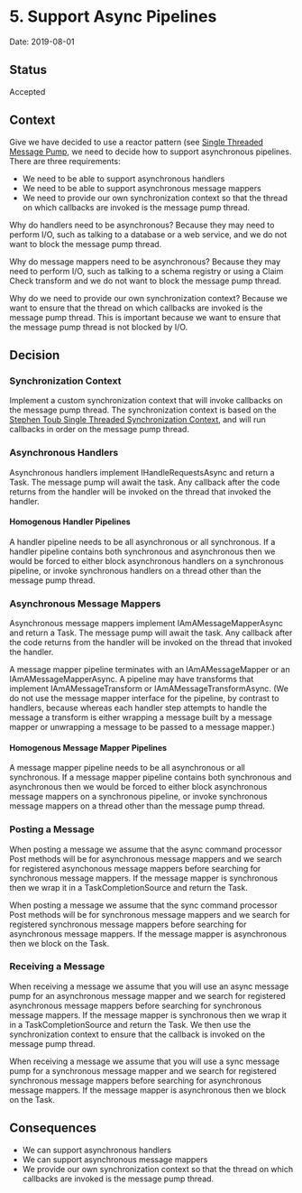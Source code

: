 # 5. Support Async Pipelines 

Date: 2019-08-01

## Status

Accepted

## Context

Give we have decided to use a reactor pattern (see [Single Threaded Message Pump](0002-use-a-single-threaded-message-pump.md), 
we need to decide how to support asynchronous pipelines. There are three requirements:

* We need to be able to support asynchronous handlers
* We need to be able to support asynchronous message mappers
* We need to provide our own synchronization context so that the thread on which callbacks are invoked is the message pump thread.

Why do handlers need to be asynchronous? Because they may need to perform I/O, such as talking to a database or a web service, 
and we do not want to block the message pump thread.

Why do message mappers need to be asynchronous? Because they may need to perform I/O, such as talking to a schema registry or 
using a Claim Check transform and we do not want to block the message pump thread.

Why do we need to provide our own synchronization context? Because we want to ensure that the thread on which callbacks are invoked
is the message pump thread. This is important because we want to ensure that the message pump thread is not blocked by I/O.

## Decision

### Synchronization Context
Implement a custom synchronization context that will invoke callbacks on the message pump thread. The synchronization context
is based on the [Stephen Toub Single Threaded Synchronization Context](https://devblogs.microsoft.com/pfxteam/await-synchronizationcontext-and-console-apps/),
and will run callbacks in order on the message pump thread.

### Asynchronous Handlers
Asynchronous handlers implement IHandleRequestsAsync<T> and return a Task. The message pump will await the task. Any callback after
the code returns from the handler will be invoked on the thread that invoked the handler.

#### Homogenous Handler Pipelines

A handler pipeline needs to be all asynchronous or all synchronous. If a handler pipeline contains both synchronous and asynchronous
then we would be forced to either block asynchronous handlers on a synchronous pipeline, or invoke synchronous handlers on a thread
other than the message pump thread.

### Asynchronous Message Mappers
Asynchronous message mappers implement IAmAMessageMapperAsync<T> and return a Task. The message pump will await the task. Any callback after
the code returns from the handler will be invoked on the thread that invoked the handler.

A message mapper pipeline terminates with an IAmAMessageMapper<T> or an IAmAMessageMapperAsync<T>. A pipeline may have transforms that
implement IAmAMessageTransform<T> or IAmAMessageTransformAsync<T>. (We do not use the message mapper interface for the pipeline, 
by contrast to handlers, because whereas each handler step attempts to handle the message a transform is either wrapping a message built
by a message mapper or unwrapping a message to be passed to a message mapper.) 

#### Homogenous Message Mapper Pipelines

A message mapper pipeline needs to be all asynchronous or all synchronous. If a message mapper pipeline contains both synchronous and asynchronous
then we would be forced to either block asynchronous message mappers on a synchronous pipeline, or invoke synchronous message mappers on a thread
other than the message pump thread.

### Posting a Message

When posting a message we assume that the async command processor Post methods will be for asynchronous message mappers and we search
for registered asynchonous message mappers before searching for synchronous message mappers. If the message mapper is synchronous then
we wrap it in a TaskCompletionSource and return the Task.

When posting a message we assume that the sync command processor Post methods will be for synchronous message mappers and we search
for registered synchronous message mappers before searching for asynchronous message mappers. If the message mapper is asynchronous then
we block on the Task.

### Receiving a Message

When receiving a message we assume that you will use an async message pump for an asynchronous message mapper and we search for registered
asynchronous message mappers before searching for synchronous message mappers. If the message mapper is synchronous then we wrap it in a TaskCompletionSource
and return the Task. We then use the synchronization context to ensure that the callback is invoked on the message pump thread.

When receiving a message we assume that you will use a sync message pump for a synchronous message mapper and we search for registered synchronous 
message mappers before searching for asynchronous message mappers. If the message mapper is asynchronous then we block on the Task.

## Consequences

* We can support asynchronous handlers
* We can support asynchronous message mappers
* We provide our own synchronization context so that the thread on which callbacks are invoked is the message pump thread.

